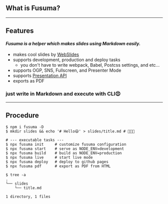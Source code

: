 <!-- sectionTitle: What is fusuma? -->

## What is Fusuma?

---

## Features

#### _Fusuma is a helper which makes slides using Markdown easily._

- makes cool slides by [WebSlides](https://github.com/webslides/WebSlides)
- supports development, production and deploy tasks
  - you don't have to write webpack, Babel, Postcss settings, and etc...
- supports OGP, SNS, Fullscreen, and Presenter Mode
- supports [Presentation API](https://developer.mozilla.org/en-US/docs/Web/API/Presentation_API)
- exports as PDF

### just write in Markdown and execute with CLI😍

---

## Procedure

```shell
$ npm i fusuma -D
$ mkdir slides && echo '# Hello😄' > slides/title.md # 🎉🎉🎉

# --- executable tasks ---
$ npx fusuma init     # customize fusuma configuration
$ npx fusuma start    # serve as NODE_ENV=development
$ npx fusuma build    # build as NODE_ENV=production
$ npx fusuma live     # start live mode
$ npx fusuma deploy   # deploy to github pages
$ npx fusuma pdf      # export as PDF from HTML

$ tree -a
.
└── slides
    └── title.md

1 directory, 1 files
```
